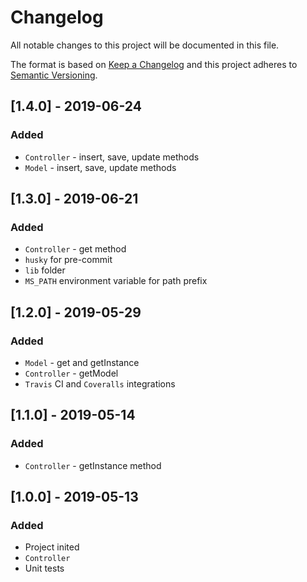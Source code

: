 # Changelog
All notable changes to this project will be documented in this file.

The format is based on [Keep a Changelog](http://keepachangelog.com/en/1.0.0/)
and this project adheres to [Semantic Versioning](http://semver.org/spec/v2.0.0.html).

## [1.4.0] - 2019-06-24
### Added
- `Controller` - insert, save, update methods
- `Model` - insert, save, update methods

## [1.3.0] - 2019-06-21
### Added
- `Controller` - get method
- `husky` for pre-commit
- `lib` folder
- `MS_PATH` environment variable for path prefix

## [1.2.0] - 2019-05-29
### Added
- `Model` - get and getInstance
- `Controller` - getModel
- `Travis` CI and `Coveralls` integrations

## [1.1.0] - 2019-05-14
### Added
- `Controller` - getInstance method

## [1.0.0] - 2019-05-13
### Added
- Project inited
- `Controller`
- Unit tests